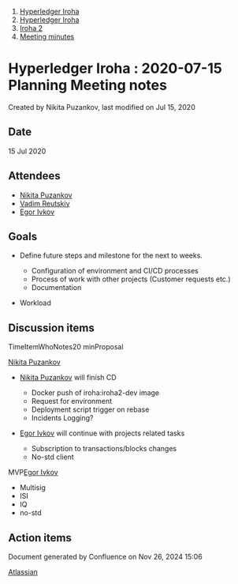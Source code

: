 1. [Hyperledger Iroha](index.html)
2. [Hyperledger Iroha](Hyperledger-Iroha_20873224.html)
3. [Iroha 2](Iroha-2_21012047.html)
4. [Meeting minutes](Meeting-minutes_21016015.html)

# Hyperledger Iroha : 2020-07-15 Planning Meeting notes

Created by Nikita Puzankov, last modified on Jul 15, 2020

## Date

15 Jul 2020

## Attendees

- [Nikita Puzankov](https://lf-hyperledger.atlassian.net/wiki/people/5df113768998970e5b434e0a?ref=confluence)
- [Vadim Reutskiy](https://lf-hyperledger.atlassian.net/wiki/people/5b8d04b72786fb2bf79a7405?ref=confluence)
- [Egor Ivkov](https://lf-hyperledger.atlassian.net/wiki/people/5dd9631c1cf3c20ef5ff9f0f?ref=confluence)

## Goals

- Define future steps and milestone for the next to weeks.
  
  - Configuration of environment and CI/CD processes
  - Process of work with other projects (Customer requests etc.)
  - Documentation
- Workload

## Discussion items

TimeItemWhoNotes20 minProposal

[Nikita Puzankov](https://lf-hyperledger.atlassian.net/wiki/people/5df113768998970e5b434e0a?ref=confluence)

- [Nikita Puzankov](https://lf-hyperledger.atlassian.net/wiki/people/5df113768998970e5b434e0a?ref=confluence) will finish CD
  
  - Docker push of iroha:iroha2-dev image
  - Request for environment
  - Deployment script trigger on rebase
  - Incidents Logging?
- [Egor Ivkov](https://lf-hyperledger.atlassian.net/wiki/people/5dd9631c1cf3c20ef5ff9f0f?ref=confluence) will continue with projects related tasks
  
  - Subscription to transactions/blocks changes
  - No-std client

MVP[Egor Ivkov](https://lf-hyperledger.atlassian.net/wiki/people/5dd9631c1cf3c20ef5ff9f0f?ref=confluence)

- Multisig
- ISI
- IQ
- no-std

## Action items

Document generated by Confluence on Nov 26, 2024 15:06

[Atlassian](http://www.atlassian.com/)
